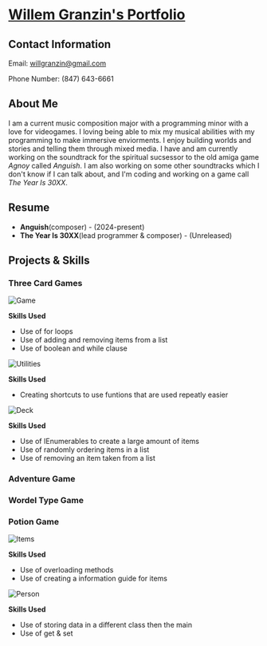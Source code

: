 # <ins>**Willem Granzin's Portfolio**</ins>
## Contact Information
Email: willgranzin@gmail.com

Phone Number: (847) 643-6661

## About Me
I am a current music composition major with a programming minor with a love for videogames.  I loving being able to mix my musical abilities with my programming to make immersive enviorments.  I enjoy building worlds and stories and telling them through mixed media.  I have and am currently working on the soundtrack for the spiritual sucsessor to the old amiga game *Agnoy* called *Anguish*.  I am also working on some other soundtracks which I don't know if I can talk about, and I'm coding and working on a game call *The Year Is 30XX*.

## Resume
* **Anguish**(composer) - (2024-present)
* **The Year Is 30XX**(lead programmer & composer) - (Unreleased)

## Projects & Skills

### Three Card Games

![Game](https://github.com/user-attachments/assets/c7588fdd-abdf-4c47-b666-efc47dcb3307)

**Skills Used**
* Use of for loops
* Use of adding and removing items from a list
* Use of boolean and while clause
  
![Utilities](https://github.com/user-attachments/assets/f4b2527a-4e67-4386-80e0-807e0e9d94f9)

**Skills Used**
* Creating shortcuts to use funtions that are used repeatly easier
  
![Deck](https://github.com/user-attachments/assets/472daf74-3e3a-416b-b1a6-35df85108bfb)

**Skills Used**
* Use of IEnumerables to create a large amount of items
* Use of randomly ordering items in a list
* Use of removing an item taken from a list

### Adventure Game

### Wordel Type Game

### Potion Game

![Items](https://github.com/user-attachments/assets/756496b9-1cba-40b5-ba6b-5eb6ab17bf3f)

**Skills Used**
* Use of overloading methods
* Use of creating a information guide for items
  
![Person](https://github.com/user-attachments/assets/5120bc36-c5f4-4293-9b3b-974c8bc6b3a8)

**Skills Used**
* Use of storing data in a different class then the main
* Use of get & set
